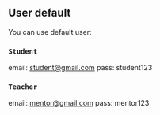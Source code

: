 ## User default

You can use default user:

### `Student`

email: student@gmail.com
pass: student123

### `Teacher`

email: mentor@gmail.com
pass: mentor123